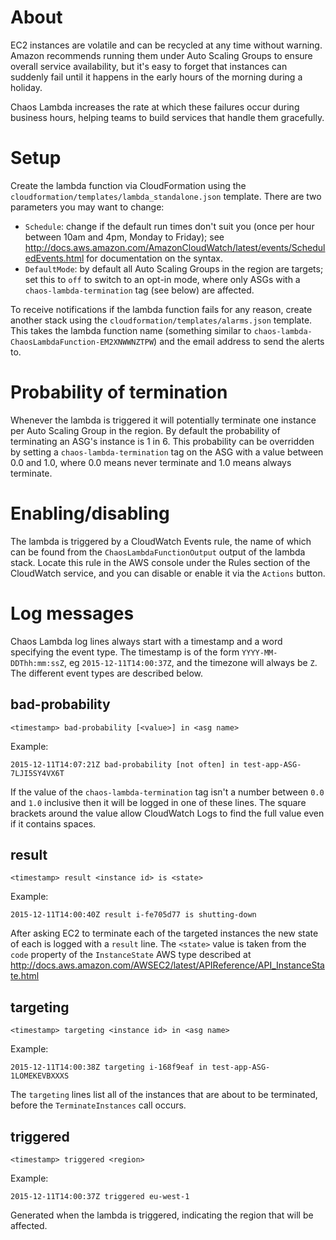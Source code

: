 # About

EC2 instances are volatile and can be recycled at any time without warning.
Amazon recommends running them under Auto Scaling Groups to ensure overall
service availability, but it's easy to forget that instances can suddenly fail
until it happens in the early hours of the morning during a holiday.

Chaos Lambda increases the rate at which these failures occur during business
hours, helping teams to build services that handle them gracefully.


# Setup

Create the lambda function via CloudFormation using the
`cloudformation/templates/lambda_standalone.json` template.  There are two
parameters you may want to change:
* `Schedule`: change if the default run times don't suit you (once per hour
  between 10am and 4pm, Monday to Friday); see
  http://docs.aws.amazon.com/AmazonCloudWatch/latest/events/ScheduledEvents.html
  for documentation on the syntax.
* `DefaultMode`: by default all Auto Scaling Groups in the region are targets;
  set this to `off` to switch to an opt-in mode, where only ASGs with a
  `chaos-lambda-termination` tag (see below) are affected.

To receive notifications if the lambda function fails for any reason, create
another stack using the `cloudformation/templates/alarms.json` template.  This
takes the lambda function name (something similar to
`chaos-lambda-ChaosLambdaFunction-EM2XNWWNZTPW`) and the email address to
send the alerts to.


# Probability of termination

Whenever the lambda is triggered it will potentially terminate one instance per
Auto Scaling Group in the region.  By default the probability of terminating an
ASG's instance is 1 in 6.  This probability can be overridden by setting a
`chaos-lambda-termination` tag on the ASG with a value between 0.0 and 1.0,
where 0.0 means never terminate and 1.0 means always terminate.


# Enabling/disabling

The lambda is triggered by a CloudWatch Events rule, the name of which can be
found from the `ChaosLambdaFunctionOutput` output of the lambda stack.  Locate
this rule in the AWS console under the Rules section of the CloudWatch service,
and you can disable or enable it via the `Actions` button.


# Log messages

Chaos Lambda log lines always start with a timestamp and a word specifying the
event type.  The timestamp is of the form `YYYY-MM-DDThh:mm:ssZ`, eg
`2015-12-11T14:00:37Z`, and the timezone will always be `Z`.  The different
event types are described below.

## bad-probability

`<timestamp> bad-probability [<value>] in <asg name>`

Example:

`2015-12-11T14:07:21Z bad-probability [not often] in test-app-ASG-7LJI5SY4VX6T`

If the value of the `chaos-lambda-termination` tag isn't a number between `0.0`
and `1.0` inclusive then it will be logged in one of these lines.  The square
brackets around the value allow CloudWatch Logs to find the full value even if
it contains spaces.

## result

`<timestamp> result <instance id> is <state>`

Example:

`2015-12-11T14:00:40Z result i-fe705d77 is shutting-down`

After asking EC2 to terminate each of the targeted instances the new state of
each is logged with a `result` line.  The `<state>` value is taken from the
`code` property of the `InstanceState` AWS type described at
http://docs.aws.amazon.com/AWSEC2/latest/APIReference/API_InstanceState.html

## targeting

`<timestamp> targeting <instance id> in <asg name>`

Example:

`2015-12-11T14:00:38Z targeting i-168f9eaf in test-app-ASG-1LOMEKEVBXXXS`

The `targeting` lines list all of the instances that are about to be
terminated, before the `TerminateInstances` call occurs.

## triggered

`<timestamp> triggered <region>`

Example:

`2015-12-11T14:00:37Z triggered eu-west-1`

Generated when the lambda is triggered, indicating the region that will be
affected.
